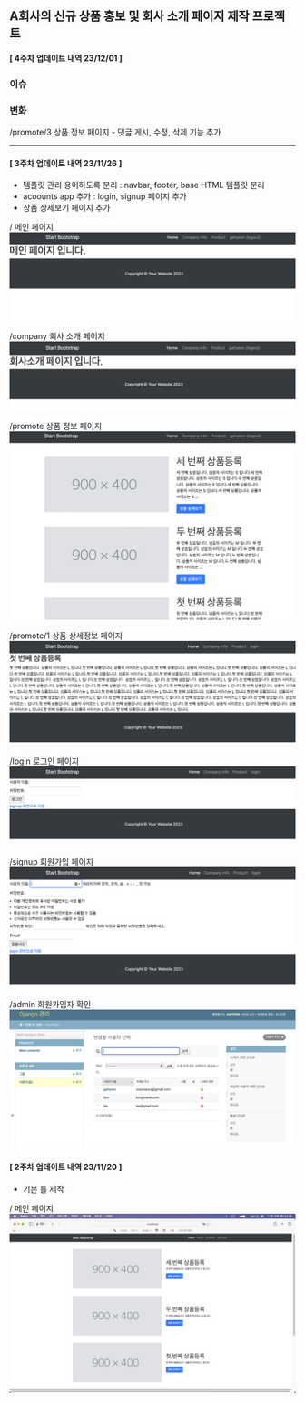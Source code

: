 ## A회사의 신규 상품 홍보 및 회사 소개 페이지 제작 프로젝트

#### [ 4주차 업데이트 내역 23/12/01 ]

### 이슈

### 변화
/promote/3 상품 정보 페이지 - 댓글 게시, 수정, 삭제 기능 추가


---


#### [ 3주차 업데이트 내역 23/11/26 ]
* 템플릿 관리 용이하도록 분리 : navbar, footer, base HTML 템플릿 분리
* acoounts app 추가 : login, signup 페이지 추가
* 상품 상세보기 페이지 추가 

/ 메인 페이지
![2주차](static/img/mainpage.png)

/company 회사 소개 페이지
![2주차](static/img/company.png)

/promote 상품 정보 페이지
![2주차](static/img/promote.png)

/promote/1 상품 상세정보 페이지
![2주차](static/img/promote_1.png)

/login 로그인 페이지
![2주차](static/img/login.png)

/signup 회원가입 페이지
![2주차](static/img/signup.png)

/admin 회원가입자 확인
![2주차](static/img/admin.png)


#### [ 2주차 업데이트 내역 23/11/20 ]
* 기본 틀 제작

/ 메인 페이지
![2주차](static/img/first_assignment.png)
